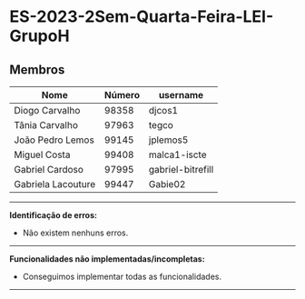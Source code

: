 # ES-2023-2Sem-Quarta-Feira-LEI-GrupoH

## Membros

| Nome | Número | username |
|--|--|--|
| Diogo Carvalho | 98358 | djcos1 |
| Tânia Carvalho | 97963| tegco |
| João Pedro Lemos | 99145|  jplemos5|
| Miguel Costa | 99408| malca1-iscte|
| Gabriel Cardoso | 97995 | gabriel-bitrefill|
| Gabriela Lacouture | 99447| Gabie02|
 ---
 
 **Identificação de erros:**
 
 - Não existem nenhuns erros.


---
 
 **Funcionalidades não implementadas/incompletas:**
 

 - Conseguimos implementar todas as funcionalidades.
 ---
